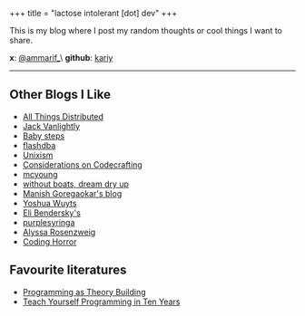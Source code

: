 +++
title = "lactose intolerant [dot] dev"
+++

This is my blog where I post my random thoughts or cool things I want to share.

**x**: [@ammarif_](https://x.com/ammarif_)\
**github**: [kariy](https://github.com/kariy)

---

## Other Blogs I Like

- [All Things Distributed](https://www.allthingsdistributed.com/)
- [Jack Vanlightly](https://jack-vanlightly.com/)
- [Baby steps](https://smallcultfollowing.com/babysteps/)
- [flashdba](https://flashdba.com/)
- [Unixism](https://unixism.net/)
- [Considerations on Codecrafting](https://blog.polybdenum.com/)
- [mcyoung](https://mcyoung.xyz/)
- [without boats, dream dry up](https://without.boats/)
- [Manish Goregaokar's blog](https://manishearth.github.io/blog/archives/)
- [Yoshua Wuyts](https://blog.yoshuawuyts.com/)
- [Eli Bendersky's](https://eli.thegreenplace.net/)
- [purplesyringa](https://purplesyringa.moe/blog/)
- [Alyssa Rosenzweig](https://rosenzweig.io/)
- [Coding Horror](https://blog.codinghorror.com/)

## Favourite literatures

- [Programming as Theory Building](https://algoritmos-iii.github.io/assets/bibliografia/programming-as-theory-building.pdf)
- [Teach Yourself Programming in Ten Years](https://www.norvig.com/21-days.html)
